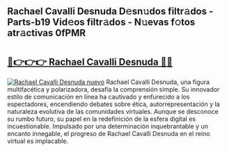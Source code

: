## Rachael Cavalli Desnuda D𝚎sn𝚞dos filtr𝚊dos - Parts-b19 Vid𝚎os filtr𝚊dos - N𝚞evas f𝚘tos atr𝚊ctivas 0fPMR

# <h2><a href="http://mbbudg.tromn.icu/?c=Rachael+Cavalli+Desnuda">🔗👉👉👉 Rachael Cavalli Desnuda 🔗🔗</a></h2>

[![Rachael Cavalli Desnuda nuevo](https://i.imgur.com/pEAQMta.gif)](http://mbbudg.tromn.icu/?c=Rachael+Cavalli+Desnuda)
Rachael Cavalli Desnuda, una figura multifacética y polarizadora, desafía la comprensión simple. Su innovador estilo de comunicación en línea ha cautivado y enfurecido a los espectadores, encendiendo debates sobre ética, autorrepresentación y la naturaleza evolutiva de las comunidades virtuales. Aunque se desconoce su rumbo futuro, su papel en la redefinición de la esfera digital es incuestionable. Impulsado por una determinación inquebrantable y un encanto innegable, el progreso de Rachael Cavalli Desnuda en el reino virtual es implacable.
